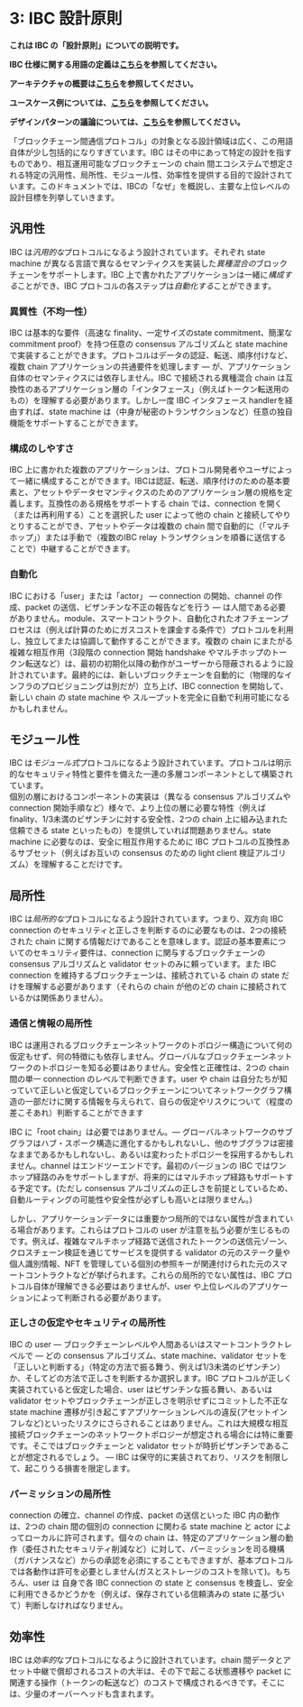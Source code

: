# 3: IBC 設計原則

**これは IBC の「設計原則」についての説明です。**

**IBC 仕様に関する用語の定義は[こちら](./1_IBC_TERMINOLOGY.md)を参照してください。**

**アーキテクチャの概要は[こちら](./2_IBC_ARCHITECTURE.md)を参照してください。**

**ユースケース例については、[こちら](./4_IBC_USECASES.md)を参照してください。**

**デザインパターンの議論については、[こちら](./5_IBC_DESIGN_PATTERNS.md)を参照してください。**

「ブロックチェーン間通信プロトコル」の対象となる設計領域は広く、この用語自体が少し包括的になりすぎています。IBC はその中にあって特定の設計を指すものであり、相互運用可能なブロックチェーンの chain 間エコシステムで想定される特定の汎用性、局所性、モジュール性、効率性を提供する目的で設計されています。このドキュメントでは、IBCの「なぜ」を概説し、主要な上位レベルの設計目標を列挙していきます。

## 汎用性

IBC は*汎用的な*プロトコルになるよう設計されています。それぞれ state machine が異なる言語で異なるセマンティクスを実装した*異種混合の*ブロックチェーンをサポートします。IBC 上で書かれたアプリケーションは一緒に*構成する*ことができ、IBC プロトコルの各ステップは*自動化する*ことができます。

### 異質性（不均一性）

IBC は基本的な要件（高速な finality、一定サイズのstate commitment、簡潔な commitment proof）を持つ任意の consensus アルゴリズムと state machine で実装することができます。プロトコルはデータの認証、転送、順序付けなど、複数 chain アプリケーションの共通要件を処理します — が、アプリケーション自体のセマンティクスには依存しません。IBC で接続される異種混合 chain は互換性のあるアプリケーション層の「インタフェース」（例えばトークン転送用のもの）を理解する必要があります。しかし一度 IBC インタフェース handlerを経由すれば、state machine は（中身が秘密のトランザクションなど）任意の独自機能をサポートすることができます。

### 構成のしやすさ

IBC 上に書かれた複数のアプリケーションは、プロトコル開発者やユーザによって一緒に構成することができます。IBCは認証、転送、順序付けのための基本要素と、アセットやデータセマンティクスのためのアプリケーション層の規格を定義します。互換性のある規格をサポートする chain では、connection を開く（または再利用する）ことを選択した user によって他の chain と接続してやりとりすることができ、アセットやデータは複数の chain 間で自動的に（「マルチホップ」）または手動で（複数のIBC relay トランザクションを順番に送信することで）中継することができます。

### 自動化

IBC における「user」または「actor」 — connection の開始、channel の作成、packet の送信、ビザンチンな不正の報告などを行う — は人間である必要がありません。module、スマートコントラクト、自動化されたオフチェーンプロセスは（例えば計算のためにガスコストを課金する条件で）プロトコルを利用し、独立してまたは協調して動作することができます。複数の chain にまたがる複雑な相互作用（3段階の connection 開始 handshake やマルチホップのトークン転送など）は、最初の初期化以降の動作がユーザーから隠蔽されるように設計されています。最終的には、新しいブロックチェーンを自動的に（物理的なインフラのプロビジョニングは別だが）立ち上げ、IBC connection を開始して、新しい chain の state machine や スループットを完全に自動で利用可能になるかもしれません。

## モジュール性

IBC は*モジュール式*プロトコルになるよう設計されています。プロトコルは明示的なセキュリティ特性と要件を備えた一連の多層コンポーネントとして構築されています。<br>個別の層におけるコンポーネントの実装は（異なる consensus アルゴリズムや connection 開始手順など）様々で、より上位の層に必要な特性（例えば finality、1/3未満のビザンチンに対する安全性、2つの chain 上に組み込まれた信頼できる state といったもの）を提供していれば問題ありません。state machine に必要なのは、安全に相互作用するために IBC プロトコルの互換性あるサブセット（例えばお互いの consensus のための light client 検証アルゴリズム）を理解することだけです。

## 局所性

IBC は*局所的な*プロトコルになるよう設計されています。つまり、双方向 IBC connection のセキュリティと正しさを判断するのに必要なものは、2つの接続された chain に関する情報だけであることを意味します。認証の基本要素についてのセキュリティ要件は、connection に関与するブロックチェーンの consensus アルゴリズムと validator セットのみに頼っています。また IBC connection を維持するブロックチェーンは、接続されている chain の state だけを理解する必要があります（それらの chain が他のどの chain に接続されているかは関係ありません）。

### 通信と情報の局所性

IBC は運用されるブロックチェーンネットワークのトポロジー構造について何の仮定もせず、何の特徴にも依存しません。グローバルなブロックチェーンネットワークのトポロジーを知る必要はありません。安全性と正確性は、2つの chain 間の単一 connection のレベルで判断できます。user や chain は自分たちが知っていて正しいと仮定しているブロックチェーンについてネットワークグラフ構造の一部だけに関する情報を与えられて、自らの仮定やリスクについて（程度の差こそあれ）判断することができます

IBC に「root chain」は必要ではありません。— グローバルネットワークのサブグラフはハブ・スポーク構造に進化するかもしれないし、他のサブグラフは密接なままであるかもしれないし、あるいは変わったトポロジーを採用するかもしれません。channel はエンドツーエンドです。最初のバージョンの IBC ではワンホップ経路のみをサポートしますが、将来的にはマルチホップ経路もサポートする予定です。(ただし consensus アルゴリズムの正しさを前提としているため、自動ルーティングの可能性や安全性が必ずしも高いとは限りません。)

しかし、アプリケーションデータには重要かつ局所的ではない属性が含まれている場合があります。これらはプロトコルの user が注意を払う必要が生じるものです。例えば、複雑なマルチホップ経路で送信されたトークンの送信元ゾーン、クロスチェーン検証を通じてサービスを提供する validator の元のステーク量や個人識別情報、NFT を管理している個別の参照キーが関連付けられた元のスマートコントラクトなどが挙げられます。これらの局所的でない属性は、IBC プロトコル自体が理解できる必要はありませんが、user や上位レベルのアプリケーションによって判断される必要があります。

### 正しさの仮定やセキュリティの局所性

IBC の user — ブロックチェーンレベルや人間あるいはスマートコントラクトレベルで — どの consensus アルゴリズム、state machine、validator セットを「正しいと判断する」（特定の方法で振る舞う、例えば1/3未満のビザンチン）か、そしてどの方法で正しさを判断するか選択します。IBC プロトコルが正しく実装されていると仮定した場合、user はビザンチンな振る舞い、あるいはvalidator セットやブロックチェーンが正しさを明示せずにコミットした不正な state machine 遷移が引き起こすアプリケーションレベルの違反(アセットインフレなど)といったリスクにさらされることはありません。これは大規模な相互接続ブロックチェーンのネットワークトポロジーが想定される場合には特に重要です。そこではブロックチェーンと validator セットが時折ビザンチンであることが想定されるでしょう。 —  IBC は保守的に実装されており、リスクを制限して、起こりうる損害を限定します。

### パーミッションの局所性

connection の確立、channel の作成、packet の送信といった IBC 内の動作は、2つの chain 間の個別の connection に関わる state machine と actor によってローカルに許可されます。個々の chain は、特定のアプリケーション層の動作（委任されたセキュリティ削減など）に対して、パーミッションを司る機構（ガバナンスなど）からの承認を必須にすることもできますが、基本プロトコルでは各動作は許可を必要としません(ガスとストレージのコストを除いて)。もちろん、user は 自身で各 IBC connection の state と consensus を検査し、安全に利用できるかどうかを（例えば、保存されている信頼済みの state に基づいて）判断しなければなりません。

## 効率性

IBC は*効率的*なプロトコルになるように設計されています。chain 間データとアセット中継で償却されるコストの大半は、その下で起こる状態遷移や packet に関連する操作（トークンの転送など）のコストで構成されるべきです。そこには、少量のオーバーヘッドも含まれます。
